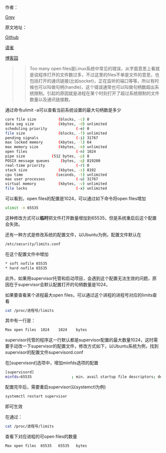 
作者：

[Grey](https://www.cnblogs.com/greyzeng/)

原文地址：

[Github](https://github.com/GreyZeng/articles/blob/master/Linux%E4%B8%8BToo-many-open-files%E9%97%AE%E9%A2%98%E6%8E%92%E6%9F%A5%E4%B8%8E%E8%A7%A3%E5%86%B3.md)

[语雀](https://www.yuque.com/greyzeng/uzfhep/onlvr6)

[博客园](https://www.cnblogs.com/greyzeng/p/14297258.html)


> > Too many open files是Linux系统中常见的错误，从字面意思上看就是说程序打开的文件数过多，不过这里的files不单是文件的意思，也包括打开的通讯链接(比如socket)，正在监听的端口等等，所以有时候也可以叫做句柄(handle)，这个错误通常也可以叫做句柄数超出系统限制。引起的原因就是进程在某个时刻打开了超过系统限制的文件数量以及通讯链接数。

通过命令ulimit -a可以查看当前系统设置的最大句柄数是多少

```sh
core file size          (blocks, -c) 0
data seg size           (kbytes, -d) unlimited
scheduling priority             (-e) 0
file size               (blocks, -f) unlimited
pending signals                 (-i) 31767
max locked memory       (kbytes, -l) 64
max memory size         (kbytes, -m) unlimited
open files                      (-n) 1024
pipe size            (512 bytes, -p) 8
POSIX message queues     (bytes, -q) 819200
real-time priority              (-r) 0
stack size              (kbytes, -s) 8192
cpu time               (seconds, -t) unlimited
max user processes              (-u) 31767
virtual memory          (kbytes, -v) unlimited
file locks                      (-x) unlimited
```
可以看到，open files的配置是1024，可以通过如下命令将open files增加

```sh
ulimit -n 65535
```

这种修改方式可以**临时**把文件打开数量增加到65535，但是系统重启后这个配置会失效。

还有一种方式是修改系统的配置文件，以Ubuntu为例，配置文件默认在

```bash
/etc/security/limits.conf
```

在这个配置文件中增加

```bash
* soft nofile 65535
* hard nofile 65535
```



此外，如果用supervisor托管和启动项目，会遇到这个配置无法生效的问题，原因在于supervisor会默认配置打开的句柄数量是1024，

如果要查看某个进程最大open files，可以通过这个进程的进程号对应的limits查看

```bash
cat /proc/进程号/limits
```

其中有一行是：

```bash
Max open files	1024	1024	bytes
```

supervisor托管的程序这一行默认都是supervisor配置的最大数量1024，这时需要手动改一下supervisor的配置文件，修改方式如下，以Ubuntu系统为例，找到supervisor的配置文件supervisord.conf

在[supervisord]选项中，增加minfds选项的配置

```bash
[supervisord]
minfds=65535                  ; min. avail startup file descriptors; default 1024
```

配置完毕后，需要重启supervisor(以systemctl为例)

```bash
systemctl restart supervisor
```

即可生效

在通过：

```bash
cat /proc/进程号/limits
```

查看下对应进程的可open files的数量

```bash
Max open files	65535	65535	bytes
```



